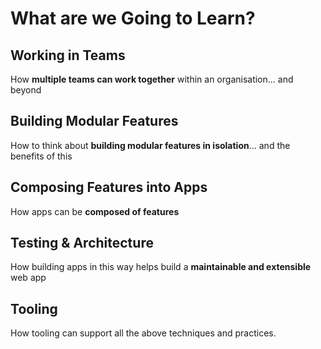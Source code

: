 # What are we Going to Learn?

## Working in Teams

How **multiple teams can work together** within an organisation... and beyond

## Building Modular Features

How to think about **building modular features in isolation**... and the benefits of this

## Composing Features into Apps

How apps can be **composed of features**

## Testing & Architecture

How building apps in this way helps build a **maintainable and extensible** web app

## Tooling

How tooling can support all the above techniques and practices.
